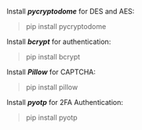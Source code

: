 Install **_pycryptodome_** for DES and AES:


>  pip install pycryptodome

Install **_bcrypt_** for authentication:


>  pip install bcrypt


Install **_Pillow_** for CAPTCHA:


>  pip install pillow


Install **_pyotp_** for 2FA Authentication:


>  pip install pyotp
